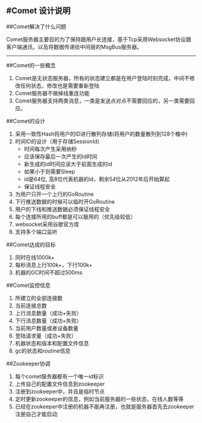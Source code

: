 #Comet 设计说明
---

##Comet解决了什么问题

Comet服务器主要目的为了保持跟用户长连接，基于Tcp采用Websocket协议跟客户端通讯，以及将数据传递给中间层的MsgBus服务器。

---

##Comet的一些概念

1. Comet是无状态服务器，所有的状态建立都是在用户登陆时刻完成，中间不修改任何状态，修改也是需要重新登陆
2. Comet服务器不做掉线重连功能
3. Comet服务器支持两类消息，一类是发送点对点不需要回应的，另一类需要回应。

##Comet的设计

1. 采用一致性Hash将用户的ID进行散列存储(将用户的数量散列到128个桶中)
2. 时间ID的设计（用于存储SessionId)  
	* 时间每次产生采用纳秒  
    * 应该保存最后一次产生的Id时间  
    * 新生成的id时间应该大于前面生成的id  
    * 如果小于则需要Sleep  
    * id是64位, 高8位代表机器的id，剩余54位从2012年后开始算起  
    * 保证线程安全  
3. 为用户只开一个上行的GoRoutine
4. 下行推送数据的时候可以临时开GoRoutine
5. 用户的下线和推送数据必须保证线程安全
6. 每个连接所用的buff都是可以服用的（优先级较低）
7. websocket采用谷歌官方库
8. 支持多个端口监听

##Comet达成的目标

1. 同时在线1000k+
2. 每秒消息上行100k+，下行100k+
3. 机器的GC时间不超过500ms

##Comet监控信息

1. 所建立的全部连接数
2. 当前连接总数
3. 上行消息数量（成功+失败）
4. 下行消息数量（成功+失败）
5. 当前用户数量或者设备数量
6. 登陆请求量（成功+失败）
7. 机器状态和版本和配置文件信息
8. gc的状态和routine信息

##Zookeeper协调

1. 每个comet服务器都有一个唯一id标识
2. 上传自己的配置文件信息到zookeeper
3. 注册到zookeeper中，并且是临时节点
4. 定时更新zookeeper的信息，例如当前服务器的一些状态，在线人数等等
5. 已经在zookeeper中注册的机器不能再注册，也就是服务器首先去zookeeper注册自己才能启动